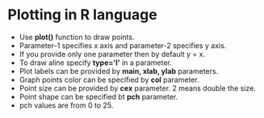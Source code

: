 # Plotting in R language
- Use **plot()** function to draw points.
- Parameter-1 specifies x axis and parameter-2 specifies y axis.
- If you provide only one parameter then by default y = x.
- To draw aline specify **type='l'** in a parameter.
- Plot labels can be provided by **main, xlab, ylab** parameters.
- Graph points color can be specified by **col** parameter.
- Point size can be provided by **cex** parameter. 2 means double the size.
- Point shape can be specified bt **pch** parameter.
- pch values are from 0 to 25.